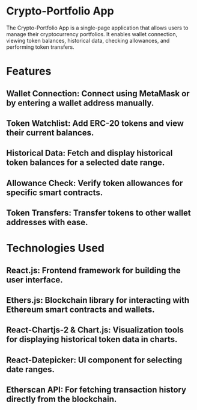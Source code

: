 # Crypto-Portfolio App

The Crypto-Portfolio App is a single-page application that allows users to manage their cryptocurrency portfolios. It enables wallet connection, viewing token balances, historical data, checking allowances, and performing token transfers.
# Features

## Wallet Connection: Connect using MetaMask or by entering a wallet address manually.
## Token Watchlist: Add ERC-20 tokens and view their current balances.
## Historical Data: Fetch and display historical token balances for a selected date range.
## Allowance Check: Verify token allowances for specific smart contracts.
## Token Transfers: Transfer tokens to other wallet addresses with ease.

# Technologies Used

## React.js: Frontend framework for building the user interface.
## Ethers.js: Blockchain library for interacting with Ethereum smart contracts and wallets.
## React-Chartjs-2 & Chart.js: Visualization tools for displaying historical token data in charts.
## React-Datepicker: UI component for selecting date ranges.
## Etherscan API: For fetching transaction history directly from the blockchain.
